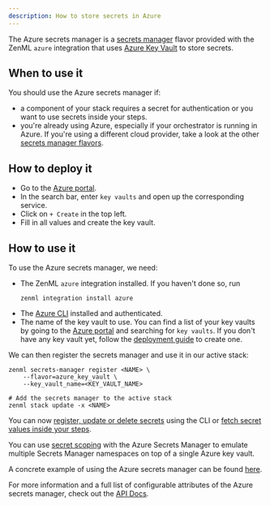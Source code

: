 ```yaml
---
description: How to store secrets in Azure
---
```


The Azure secrets manager is a [secrets manager](./secrets-managers.md) flavor provided with
the ZenML `azure` integration that uses [Azure Key Vault](https://azure.microsoft.com/en-us/services/key-vault/#product-overview)
to store secrets.

## When to use it

You should use the Azure secrets manager if:
* a component of your stack requires a secret for authentication or you want 
to use secrets inside your steps.
* you're already using Azure, especially if your orchestrator is running in Azure.
If you're using a different cloud provider, take a look at the other [secrets manager flavors](./secrets-managers.md#secrets-manager-flavors).

## How to deploy it

* Go to the [Azure portal](https://portal.azure.com/#home).
* In the search bar, enter `key vaults` and open up the corresponding service.
* Click on `+ Create` in the top left.
* Fill in all values and create the key vault.

## How to use it

To use the Azure secrets manager, we need:
* The ZenML `azure` integration installed. If you haven't done so, run 
    ```shell
    zenml integration install azure
    ```
* The [Azure CLI](https://docs.microsoft.com/en-us/cli/azure/install-azure-cli) installed and authenticated.
* The name of the key vault to use. You can find a list of your key vaults by going to the
[Azure portal](https://portal.azure.com/#home) and searching for `key vaults`. If you don't have any key vault yet,
follow the [deployment guide](#how-do-you-deploy-it) to create one.

We can then register the secrets manager and use it in our active stack:
```shell
zenml secrets-manager register <NAME> \
    --flavor=azure_key_vault \
    --key_vault_name=<KEY_VAULT_NAME>

# Add the secrets manager to the active stack
zenml stack update -x <NAME>
```

You can now [register, update or delete secrets](./secrets-managers.md#in-the-cli) using the CLI or [fetch secret values inside your steps](./secrets-managers.md#in-a-zenml-step).

You can use [secret scoping](./secrets-managers.md#secret-scopes) with the Azure
Secrets Manager to emulate multiple Secrets Manager namespaces on top of a
single Azure key vault.

A concrete example of using the Azure secrets manager can be found 
[here](https://github.com/zenml-io/zenml/tree/main/examples/cloud_secrets_manager).

For more information and a full list of configurable attributes of the Azure secrets manager, check out the 
[API Docs](https://apidocs.zenml.io/latest/api_docs/integrations/#zenml.integrations.azure.secrets_managers.azure_secrets_manager.AzureSecretsManager).
